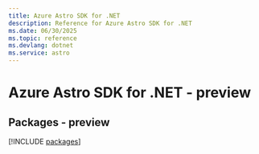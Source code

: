 ```yaml
---
title: Azure Astro SDK for .NET
description: Reference for Azure Astro SDK for .NET
ms.date: 06/30/2025
ms.topic: reference
ms.devlang: dotnet
ms.service: astro
---
```

# Azure Astro SDK for .NET - preview
## Packages - preview
[!INCLUDE [packages](astro-index.md)]